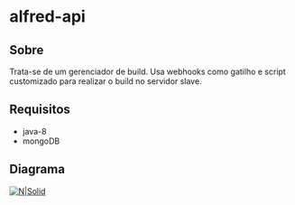 # alfred-api
## Sobre 
Trata-se de um gerenciador de build. Usa webhooks como gatilho e script customizado para realizar o build no servidor slave. 
## Requisitos
  - java-8
  - mongoDB
 
## Diagrama
[![N|Solid](https://i.imgur.com/NW7mCfl.png)](https://nodesource.com/products/nsolid)


